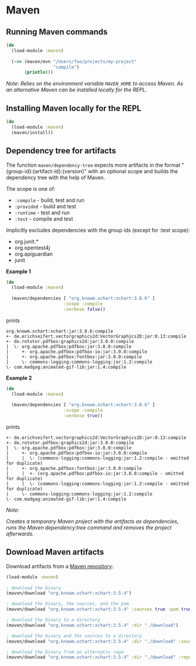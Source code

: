 # Maven 


## Running Maven commands

```clojure 
(do
  (load-module :maven)
  
  (->> (maven/mvn "/Users/foo/projects/my-project"
                  "compile")
       (println)))
```

*Note:  Relies on the environment variable `MAVEN_HOME` to access Maven. As an alternative Maven can be installed locally for the REPL.*


## Installing Maven locally for the REPL


```clojure
(do
  (load-module :maven)  
  (maven/install))
```


## Dependency tree for artifacts

The function `maven/dependency-tree` expects more artifacts in the format "{group-id}:{artifact-id}:{version}" with an optional scope and builds the dependency tree with the help of Maven.

The scope is one of:       
  * `:compile` - build, test and run
  * `:provided` - build and test
  * `:runtime` - test and run
  * `:test` - compile and test

Implicitly excludes dependencies with the group ids (except for :test scope):
  * org.junit.*
  * org.opentest4j
  * org.apiguardian
  * junit
 
 
**Example 1**
 
```clojure
(do
  (load-module :maven)
  
  (maven/dependencies [ "org.knowm.xchart:xchart:3.8.6" ] 
                      :scope :compile
                      :verbose false))
```

prints

```
org.knowm.xchart:xchart:jar:3.8.6:compile
+- de.erichseifert.vectorgraphics2d:VectorGraphics2D:jar:0.13:compile
+- de.rototor.pdfbox:graphics2d:jar:3.0.0:compile
|  \- org.apache.pdfbox:pdfbox:jar:3.0.0:compile
|     +- org.apache.pdfbox:pdfbox-io:jar:3.0.0:compile
|     +- org.apache.pdfbox:fontbox:jar:3.0.0:compile
|     \- commons-logging:commons-logging:jar:1.2:compile
\- com.madgag:animated-gif-lib:jar:1.4:compile
```

**Example 2**

```clojure
(do
  (load-module :maven)
  
  (maven/dependencies [ "org.knowm.xchart:xchart:3.8.6" ] 
                      :scope :compile
                      :verbose true))
```

prints

```
+- de.erichseifert.vectorgraphics2d:VectorGraphics2D:jar:0.13:compile
+- de.rototor.pdfbox:graphics2d:jar:3.0.0:compile
|  \- org.apache.pdfbox:pdfbox:jar:3.0.0:compile
|     +- org.apache.pdfbox:pdfbox-io:jar:3.0.0:compile
|     |  \- (commons-logging:commons-logging:jar:1.2:compile - omitted for duplicate)
|     +- org.apache.pdfbox:fontbox:jar:3.0.0:compile
|     |  +- (org.apache.pdfbox:pdfbox-io:jar:3.0.0:compile - omitted for duplicate)
|     |  \- (commons-logging:commons-logging:jar:1.2:compile - omitted for duplicate)
|     \- commons-logging:commons-logging:jar:1.2:compile
\- com.madgag:animated-gif-lib:jar:1.4:compile
```


*Note:*

*Creates a temporary Maven project with the artifacts as dependencies, runs the Maven dependency:tree command and removes the project afterwards.*



## Download Maven artifacts


Download artifacts from a [Maven repository](https://repo1.maven.org/maven2):

```clojure
(load-module :maven)
  
; download the binary 
(maven/download "org.knowm.xchart:xchart:3.5.4")

; download the binary, the sources, and the pom
(maven/download "org.knowm.xchart:xchart:3.5.4" :sources true :pom true)

; download the binary to a directory
(maven/download "org.knowm.xchart:xchart:3.5.4" :dir "./download")

; download the binary and the sources to a directory
(maven/download "org.knowm.xchart:xchart:3.5.4" :dir "./download" :sources true)

; download the binary from an alternativ repo
(maven/download "org.knowm.xchart:xchart:3.5.4" :dir "./download" :repo "https://repo1.maven.org/maven2")
```
